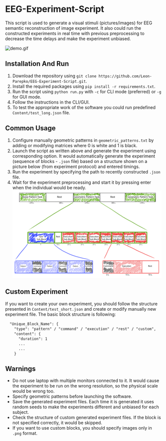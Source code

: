 # EEG-Experiment-Script
This script is used to generate a visual stimuli (pictures/images) for EEG semantic reconstruction of image experiment. It also could run the constructed experiments in real time with previous preprocessing to decrease the time delays and make the experiment unbiased.

![demo.gif](demo.gif)


## Installation And Run
1. Download the repository using `git clone https://github.com/Leon-Parepko/EEG-Experiment-Script.git`.
2. Install the required packages using `pip install -r requirements.txt`.
3. Run the script using `python run.py` with `-c` for CLI mode (preferred) or `-g` for GUI mode.
4. Follow the instructions in the CLI/GUI.
5. To test the appropriate work of the software you could run predefined `Content/test_long.json` file.

## Common Usage
1. Configure manually geometric patterns in `geometric_patterns.txt` by adding or modifying matrices where 0 is white and 1 is black.
2. Launch the script as written above and generate the experiment using corresponding option. It would automatically generate the experiment (sequence of blocks - `.json` file) based on a structure shown on a picture below (from experiment protocol) and entered timings.
3. Run the experiment by specifying the path to recently constructed `.json` file.
4. Wait for the experiment preprocessing and start it by pressing enter when the individual would be ready.
![fig_1.png](fig_1.png)

## Custom Experiment
If you want to create your own experiment, you should follow the structure presented in `Content/test_short.json` and create or modify manually new experiment file. The basic block structure is following:
```
  "Unique_Block_Name": {
    "type": "pattern" / "command" / "execution" / "rest" / "custom",
    "content": {
      "duration": 1
      ...
      ...
    }
```


## Warnings
* Do not use laptop with multiple monitors connected to it. It would cause the experiment to be run on the wrong resolution, so the physical scale would be wrong too.
* Specify geometric patterns before launching the software.
* Save the generated experiment files. Each time it is generated it uses random seeds to make the experiments different and unbiased for each subject.
* Check the structure of custom generated experiment files. If the block is not specified correctly, it would be skipped.
* If you want to use custom blocks, you should specify images only in `.png` format.